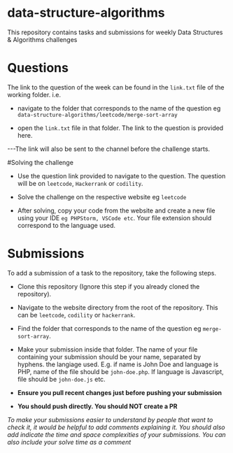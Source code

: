 # data-structure-algorithms
This repository contains tasks and submissions for weekly Data Structures &amp; Algorithms challenges


# Questions

The link to the question of the week can be found in the `link.txt` file of the working folder. i.e. 

- navigate to the folder that corresponds to the name of the question eg `data-structure-algorithms/leetcode/merge-sort-array` 

- open the `link.txt` file in that folder. The link to the question is provided here.

---The link will also be sent to the channel before the challenge starts.

#Solving the challenge

- Use the question link provided to navigate to the question. The question will be on `leetcode`, `Hackerrank` or `codility`.

- Solve the challenge on the respective website eg `leetcode`

- After solving, copy your code from the website and create a new file using your IDE `eg PHPStorm, VSCode etc`. Your file extension should correspond to the language used. 

# Submissions

To add a submission of a task to the repository, take the following steps.

- Clone this repository (Ignore this step if you already cloned the repository).

- Navigate to the website directory from the root of the repository. This can be `leetcode`, `codility` or `hackerrank`.

- Find the folder that corresponds to the name of the question eg `merge-sort-array`.

- Make your submission inside that folder. The name of your file containing your submission should be your name, separated by hyphens. the langiage used. E.g. if name is John Doe and language is PHP, name of the file should be `john-doe.php`. If language is Javascript, file should be `john-doe.js` etc.

- **Ensure you pull recent changes just before pushing your submission**

- **You should push directly. You should NOT create a PR** 

*To make your submissions easier to understand by people that want to check it, it would be helpful to add comments explaining it. You should also add indicate the time and space complexities of your submissions. You can also include your solve time as a comment*

